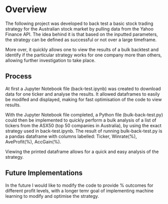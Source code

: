 # Overview
The following project was developed to back test a basic stock trading strategy for the Australian stock market by pulling data from the Yahoo Finance API. The idea behind it is that based on the inputted parameters, the strategy can be defined as successful or not over a large timeframe. 

More over, it quickly allows one to view the results of a bulk backtest and identify if the particular strategy works for one company more than others, allowing further investigation to take place.

## Process
At first a Jupyter Notebook file (back-test.ipynb) was created to download data for one ticker and analyse the results. It allowed dataframes to easily be modifed and displayed, making for fast optimisation of the code to view results. 

With the Jupyter Notebook file completed, a Python file (bulk-back-test.py) could then be implemented to quickly perform a bulk analysis of a list of tickers from the ASX50 (top 50 companies in Australia), by using the exact strategy used in back-test.ipynb. The result of running bulk-back-test.py is a pandas dataframe with columns labelled: Ticker, Winrate(%), AveProfit(%), AccGain(%). 

Viewing the printed dataframe allows for a quick and easy analysis of the strategy.

## Future Implementations
In the future I would like to modify the code to provide % outcomes for different profit levels, with a longer temr goal of implementing machine learning to modify and optimise the strategy.

